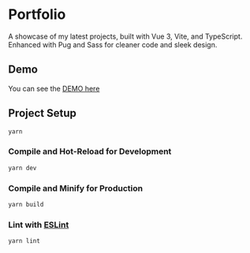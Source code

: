 # Portfolio

A showcase of my latest projects, built with Vue 3, Vite, and TypeScript. Enhanced with Pug and Sass for cleaner code and sleek design.


## Demo

You can see the [DEMO here](https://danielquero.github.io/)


## Project Setup

```sh
yarn
```

### Compile and Hot-Reload for Development

```sh
yarn dev
```

### Compile and Minify for Production

```sh
yarn build
```

### Lint with [ESLint](https://eslint.org/)

```sh
yarn lint
```
